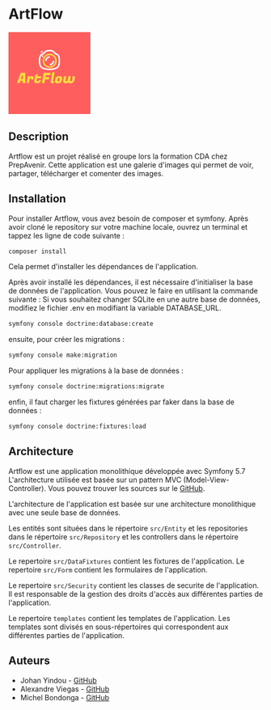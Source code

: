 # ArtFlow

![Artflow](/public/images/logo.png)

## Description

Artflow est un projet réalisé en groupe lors la formation CDA chez PrepAvenir. Cette application est une galerie d'images qui permet de voir, partager, télécharger et comenter des images.

## Installation

Pour installer Artflow, vous avez besoin de composer et symfony.
Après avoir cloné le repository sur votre machine locale, ouvrez un terminal et tappez les ligne de code suivante :

```bash
composer install
```

Cela permet d'installer les dépendances de l'application.

Après avoir installé les dépendances, il est nécessaire d'initialiser la base de données de l'application.
Vous pouvez le faire en utilisant la commande suivante :
Si vous souhaitez changer SQLite en une autre base de données, modifiez le fichier .env en modifiant la variable DATABASE_URL.

```bash
symfony console doctrine:database:create
```

ensuite, pour créer les migrations :

```bash
symfony console make:migration
```

Pour appliquer les migrations à la base de données :

```bash
symfony console doctrine:migrations:migrate
```

enfin, il faut charger les fixtures générées par faker dans la base de données :

```bash
symfony console doctrine:fixtures:load
```

## Architecture

Artflow est une application monolithique développée avec Symfony 5.7 L'architecture utilisée est basée sur un pattern MVC (Model-View-Controller). Vous pouvez trouver les sources sur le [GitHub](https://github.com/JohanYindou/ArtFlow).

L'architecture de l'application est basée sur une architecture monolithique avec une seule base de données.

Les entités sont situées dans le répertoire `src/Entity` et les repositories dans le répertoire `src/Repository` et les controllers dans le répertoire `src/Controller`.

Le repertoire `src/DataFixtures` contient les fixtures de l'application. Le repertoire `src/Form` contient les formulaires de l'application.

Le repertoire `src/Security` contient les classes de securite de l'application. Il est responsable de la gestion des droits d'accès aux différentes parties de l'application.

Le repertoire `templates` contient les templates de l'application. Les templates sont divisés en sous-répertoires qui correspondent aux différentes parties de l'application.

## Auteurs

- Johan Yindou - [GitHub](https://github.com/JohanYindou)
- Alexandre Viegas - [GitHub](https://github.com/rAlexandreViegas)
- Michel Bondonga - [GitHub](https://github.com/michelbdg)
